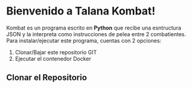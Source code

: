# Bienvenido a Talana Kombat!

Kombat es un programa escrito en **Python** que recibe una esntructura JSON y la interpreta como instrucciones de pelea entre 2 combatientes.
Para instalar/ejecutar este programa, cuentas con 2 opciones:
1. Clonar/Bajar este repositorio GIT
2. Ejecutar el contenedor Docker

## Clonar el Repositorio
